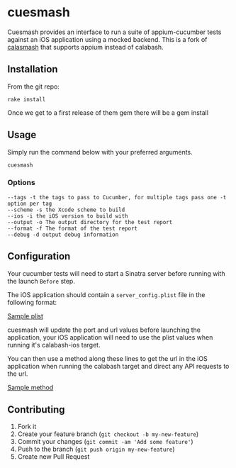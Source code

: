 cuesmash
========

<!-- [![Gem Version](https://badge.fury.io/rb/cuesmash.png)](http://badge.fury.io/rb/cuesmash)
[![Build Status](https://travis-ci.org/ustwo/cuesmash.png?branch=master)](https://travis-ci.org/ustwo/cuesmash) -->

Cuesmash provides an interface to run a suite of appium-cucumber tests against an iOS application using a mocked backend. This is a fork of [calasmash](https://github.com/ustwo/cuesmash) that supports appium instead of calabash.

## Installation

From the git repo:

    rake install

Once we get to a first release of them gem there will be a gem install

<!-- Add this line to your application's Gemfile:

    gem 'cuesmash'

And then execute:

    $ bundle install -->

## Usage

Simply run the command below with your preferred arguments.

    cuesmash

### Options

    --tags -t the tags to pass to Cucumber, for multiple tags pass one -t option per tag
    --scheme -s the Xcode scheme to build
    --ios -i the iOS version to build with
    --output -o The output directory for the test report
    --format -f The format of the test report
    --debug -d output debug information

## Configuration

Your cucumber tests will need to start a Sinatra server before running with the launch `Before` step.

The iOS application should contain a `server_config.plist` file in the following format:

[Sample plist](https://gist.github.com/alexfish/7505037)

cuesmash will update the port and url values before launching the application, your iOS application will need to use the plist values when running it's calabash-ios target.

You can then use a method along these lines to get the url in the iOS application when running the calabash target and direct any API requests to the url.

[Sample method](https://gist.github.com/alexfish/7505005)

## Contributing

1. Fork it
2. Create your feature branch (`git checkout -b my-new-feature`)
3. Commit your changes (`git commit -am 'Add some feature'`)
4. Push to the branch (`git push origin my-new-feature`)
5. Create new Pull Request
